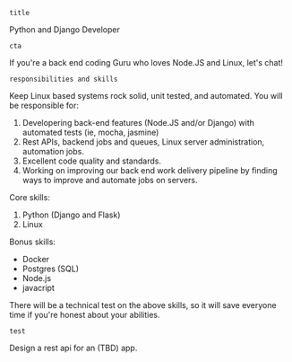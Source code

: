 `title`

Python and Django Developer

`cta`

If you're a back end coding Guru who loves Node.JS and Linux, let's chat!

`responsibilities and skills`

Keep Linux based systems rock solid, unit tested, and automated. You will be responsible for:

1. Developering back-end features (Node.JS and/or Django) with automated tests (ie, mocha, jasmine)
2. Rest APIs, backend jobs and queues, Linux server administration, automation jobs.
3. Excellent code quality and standards.
4. Working on improving our back end work delivery pipeline by finding ways to improve and automate jobs on servers.

Core skills:

1. Python (Django and Flask)
2. Linux

Bonus skills:

  * Docker
  * Postgres (SQL)
  * Node.js
  * javacript

There will be a technical test on the above skills, so it will save everyone time if you're honest about your abilities.

`test`

Design a rest api for an (TBD) app.
